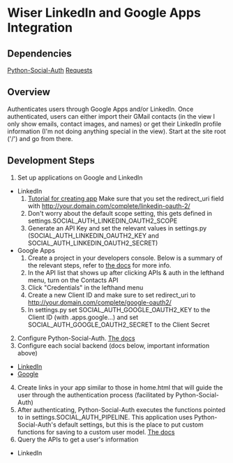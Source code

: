 # Wiser LinkedIn and Google Apps Integration

## Dependencies
[Python-Social-Auth](https://github.com/omab/python-social-auth)
[Requests](https://github.com/kennethreitz/requests)

## Overview


Authenticates users through Google Apps and/or LinkedIn. Once authenticated,
users can either import their GMail contacts (in the view I only show emails,
contact images, and names) or get their LinkedIn profile information (I'm not
doing anything special in the view). Start at the site root ('/') and go from
there.


## Development Steps


1. Set up applications on Google and LinkedIn
  * LinkedIn
    1. [Tutorial for creating app](http://stackideas.com/docs/easyblog/autoposting/creating-your-first-linkedin-application) Make sure that you set the redirect_uri field with http://your.domain.com/complete/linkedin-oauth-2/
    2. Don't worry about the default scope setting, this gets defined in settings.SOCIAL_AUTH_LINKEDIN_OAUTH2_SCOPE
    3. Generate an API Key and set the relevant values in settings.py (SOCIAL_AUTH_LINKEDIN_OAUTH2_KEY and SOCIAL_AUTH_LINKEDIN_OAUTH2_SECRET)
  * Google Apps
    1. Create a project in your developers console. Below is a summary of the relevant steps, refer to 
    [the docs](https://developers.google.com/console/help/new/#generatingdevkeys) for more info.
    2. In the API list that shows up after clicking APIs & auth in the lefthand menu, turn on the Contacts API
    3. Click "Credentials" in the lefthand menu
    4. Create a new Client ID and make sure to set redirect_uri to http://your.domain.com/complete/google-oauth2/
    5. In settings.py set SOCIAL_AUTH_GOOGLE_OAUTH2_KEY to the Client ID (with .apps.google...) and set
    SOCIAL_AUTH_GOOGLE_OAUTH2_SECRET to the Client Secret
2. Configure Python-Social-Auth. [The docs](http://psa.matiasaguirre.net/docs/configuration/django.html)
3. Configure each social backend (docs below, important information above)
  * [LinkedIn](http://psa.matiasaguirre.net/docs/backends/linkedin.html#oauth2)
  * [Google](http://psa.matiasaguirre.net/docs/backends/google.html#google-oauth2)
4. Create links in your app similar to those in home.html that will guide the user through the authentication process (facilitated by Python-Social-Auth)
5. After authenticating, Python-Social-Auth executes the functions pointed to in settings.SOCIAL_AUTH_PIPELINE. This application uses Python-Social-Auth's default settings, but this is the place to put custom functions for saving to a custom user model. [The docs](http://psa.matiasaguirre.net/docs/pipeline.html)
6. Query the APIs to get a user's information
  * LinkedIn
    
